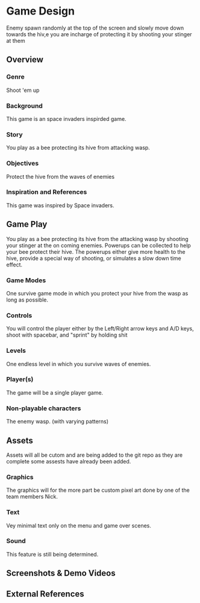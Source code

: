 # Game Design

Enemy spawn randomly at the top of the screen and slowly move down towards the hiv,e you are incharge of protecting it by shooting your stinger at them

## Overview

### Genre

Shoot 'em up

### Background 

This game is an space invaders inspirded game.

### Story 

You play as a bee protecting its hive from attacking wasp.

### Objectives

Protect the hive from the waves of enemies

### Inspiration and References

This game was inspired by Space invaders.

## Game Play

You play as a bee protecting its hive from the attacking wasp by shooting your stinger at the on coming enemies.
Powerups can be collected to help your bee protect their hive. The powerups either give more health to the hive, provide a special way of shooting, or simulates a slow down time effect.

### Game Modes

One survive game mode in which you protect your hive from the wasp as long as possible.

### Controls

You will control the player either by the Left/Right arrow keys and A/D keys, shoot with spacebar, and "sprint" by holding shit

### Levels

One endless level in which you survive waves of enemies.

### Player(s)

The game will be a single player game.
 
### Non-playable characters

The enemy wasp. (with varying patterns) 

## Assets

Assets will all be cutom and are being added to the git repo as they are complete some assests have already been added.

### Graphics

The graphics will for the more part be custom pixel art done by one of the team members Nick.

### Text

Vey minimal text only on the menu and game over scenes.

### Sound

This feature is still being determined.

## Screenshots & Demo Videos

## External References
